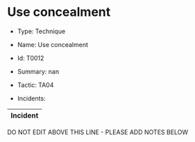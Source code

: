# Use concealment

* Type: Technique

* Name: Use concealment

* Id: T0012

* Summary: nan

* Tactic: TA04

* Incidents:

| Incident |
| --------- |


DO NOT EDIT ABOVE THIS LINE - PLEASE ADD NOTES BELOW
